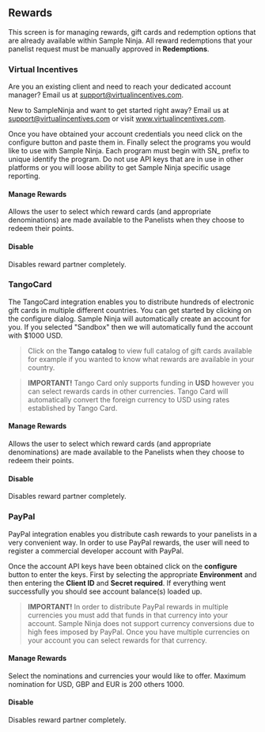 ## Rewards

This screen is for managing rewards, gift cards and redemption options that are already available within Sample Ninja. All reward redemptions that your panelist request must be manually approved in **Redemptions**.

### Virtual Incentives

Are you an existing client and need to reach your dedicated account manager? Email us at support@virtualincentives.com.

New to SampleNinja and want to get started right away? Email us at support@virtualincentives.com or visit www.virtualincentives.com.

Once you have obtained your account credentials you need click on the configure button and paste them in. Finally select the programs you would like to use with Sample Ninja. Each program must begin with SN_ prefix to unique identify the program. Do not use API keys that are in use in other platforms or you will loose ability to get Sample Ninja specific usage reporting.

#### Manage Rewards

Allows the user to select which reward cards (and appropriate denominations) are made available to the Panelists when they choose to redeem their points.

#### Disable

Disables reward partner completely.

### TangoCard

The TangoCard integration enables you to distribute hundreds of electronic gift cards in multiple different countries. You can get started by clicking on the configure dialog. Sample Ninja will automatically create an account for you. If you selected "Sandbox" then we will automatically fund the account with $1000 USD.

> Click on the **Tango catalog** to view full catalog of gift cards available for example if you wanted to know what rewards are available in your country.
 
> **IMPORTANT!** Tango Card only supports funding in **USD** however you can select rewards cards in other currencies. Tango Card will automatically convert the foreign currency to USD using rates established by Tango Card.

#### Manage Rewards

Allows the user to select which reward cards (and appropriate denominations) are made available to the Panelists when they choose to redeem their points.

#### Disable

Disables reward partner completely.

### PayPal

PayPal integration enables you distribute cash rewards to your panelists in a very convenient way. In order to use PayPal rewards, the user will need to register a commercial developer account with PayPal.

Once the account API keys have been obtained click on the **configure** button to enter the keys. First by selecting the appropriate **Environment** and then entering the **Client ID** and **Secret required**. If everything went successfully you should see account balance(s) loaded up.

> **IMPORTANT!** In order to distribute PayPal rewards in multiple currencies you must add that funds in that currency into your account. Sample Ninja does not support currency conversions due to high fees imposed by PayPal. Once you have multiple currencies on your account you can select rewards for that currency.

#### Manage Rewards

Select the nominations and currencies your would like to offer. Maximum nomination for USD, GBP and EUR is 200 others 1000.

#### Disable

Disables reward partner completely.
